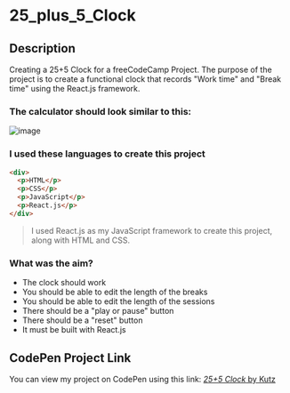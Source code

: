 # 25_plus_5_Clock

## Description
Creating a 25+5 Clock for a freeCodeCamp Project. The purpose of the project is to create a functional clock that records "Work time" and "Break time" using the React.js framework.

### The calculator should look similar to this:
![image](https://shots.codepen.io/username/pen/XpKrrW-1280.jpg?version=1661962590)

### I used these languages to create this project
```html
<div>
  <p>HTML</p>
  <p>CSS</p>
  <p>JavaScript</p>
  <p>React.js</p>
</div>
```

> I used React.js as my JavaScript framework to create this project, along with HTML and CSS.

### What was the aim?
* The clock should work
* You should be able to edit the length of the breaks
* You should be able to edit the length of the sessions
* There should be a "play or pause" button
* There should be a "reset" button
* It must be built with React.js

## CodePen Project Link
You can view my project on CodePen using this link:
[*25+5 Clock* by Kutz](https://codepen.io/kutzz/pen/PoVNQMK)
